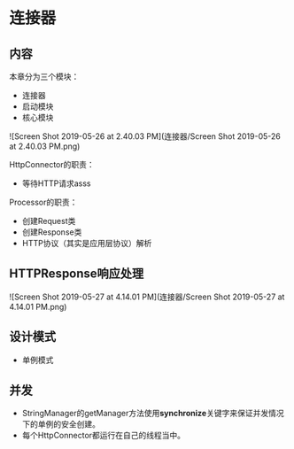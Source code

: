 # 连接器

## 内容

本章分为三个模块：

* 连接器
* 启动模块
* 核心模块

![Screen Shot 2019-05-26 at 2.40.03 PM](连接器/Screen Shot 2019-05-26 at 2.40.03 PM.png)



HttpConnector的职责：

* 等待HTTP请求asss                                                                                                                                    

Processor的职责：

* 创建Request类
* 创建Response类
* HTTP协议（其实是应用层协议）解析



## HTTPResponse响应处理

![Screen Shot 2019-05-27 at 4.14.01 PM](连接器/Screen Shot 2019-05-27 at 4.14.01 PM.png)





## 设计模式

* 单例模式



## 并发

* StringManager的getManager方法使用**synchronize**关键字来保证并发情况下的单例的安全创建。
* 每个HttpConnector都运行在自己的线程当中。



